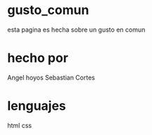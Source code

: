 # gusto_comun
esta pagina es hecha sobre un gusto en comun
# hecho por 
Angel hoyos
Sebastian Cortes
# lenguajes
html 
css
